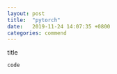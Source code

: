 ```yaml
---
layout: post
title:  "pytorch"
date:   2019-11-24 14:07:35 +0800
categories: commend
---
```


title
```
code

```
